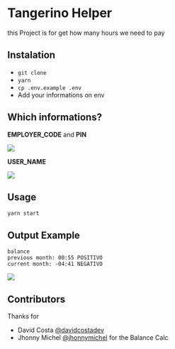 # Tangerino Helper

this Project is for get how many hours we need to pay


## Instalation

- `git clone`
- `yarn`
- `cp .env.example .env`
- Add your informations on env

## Which informations?

**EMPLOYER_CODE** and **PIN**

<img src="https://github.com/davidcostadev/tangerinohelper/raw/master/assets/info-1.png" />

**USER_NAME**

<img src="https://github.com/davidcostadev/tangerinohelper/raw/master/assets/info-2.png" />


## Usage

`yarn start`



## Output Example

```
balance
previous month: 00:55 POSITIVO
current month: -04:41 NEGATIVO
```

<img src="https://github.com/davidcostadev/tangerinohelper/raw/master/assets/output-2.gif" />


## Contributors

Thanks for

- David Costa [@davidcostadev](https://github.com/davidcostadev)
- Jhonny Michel [@jhonnymichel](https://github.com/jhonnymichel) for the Balance Calc
